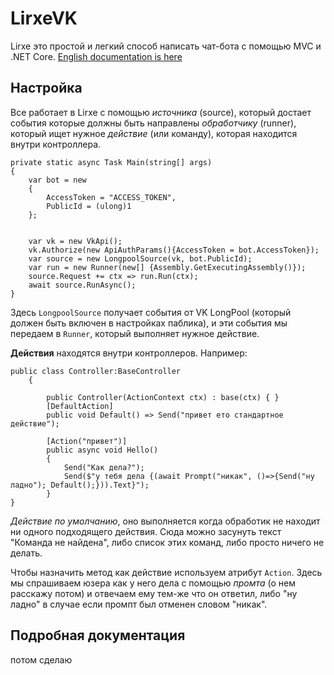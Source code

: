 # LirxeVK
Lirxe это простой и легкий способ написать чат-бота с помощью MVC и .NET Core. 
[English documentation is here](README.md)

## Настройка
Все работает в Lirxe с помощью *источника* (source), который достает события которые должны быть направлены *обработчику* (runner), который ищет нужное *действие* (или команду), которая находится внутри контроллера.

```
private static async Task Main(string[] args)
{
    var bot = new
    {
        AccessToken = "ACCESS_TOKEN",
        PublicId = (ulong)1
    };
    
    
    var vk = new VkApi();
    vk.Authorize(new ApiAuthParams(){AccessToken = bot.AccessToken});
    var source = new LongpoolSource(vk, bot.PublicId);
    var run = new Runner(new[] {Assembly.GetExecutingAssembly()});
    source.Request += ctx => run.Run(ctx);
    await source.RunAsync();
}
``` 
Здесь `LongpoolSource` получает события от VK LongPool (который должен быть включен в настройках паблика), и эти события мы передаем в `Runner`, который выполняет нужное действие.



**Действия** находятся внутри контроллеров. Например:
```
public class Controller:BaseController
    {

        public Controller(ActionContext ctx) : base(ctx) { }
        [DefaultAction]
        public void Default() => Send("привет ето стандартное действие");

        [Action("привет")]
        public async void Hello()
        {
            Send("Как дела?");
            Send($"у тебя дела {(await Prompt("никак", ()=>{Send("ну ладно"); Default();})).Text}");
        }
}
```
*Действие по умолчанию*, оно выполняется когда обработик не находит ни одного подходящего действия. Сюда можно засунуть текст "Команда не найдена", либо список этих команд, либо просто ничего не делать.

Чтобы назначить метод как действие используем атрибут `Action`. Здесь мы спрашиваем юзера как у него дела с помощью *промта* (о нем расскажу потом) и отвечаем ему тем-же что он ответил, либо "ну ладно" в случае если промпт был отменен словом "никак".

## Подробная документация
потом сделаю